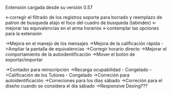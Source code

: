 Extensión cargada desde su versión 0.57

<-corregir el filtrado de los registros
	soporte para borrado y reemplazo de patron de busqueda
	atajo el foco del cuadro de busqueda (tabindex)
<-mejorar las equivalencias en el arma horarios
<-contemplar las opciones para la extensión

->Mejora en el manejo de los mensajes
->Mejora de la calificación rápida
->Ampliar la pantalla de equivalencias
->Corregir horario directo
->Mejorar el comportamiento de la autoidentificación
->Mover el botón de exportar/importar

->Contador para reinscripción
->Recarga ocupabilidad - Congelado
->Calificación de los Tutores - Congelado
->Correción para autoidentificación
->Correciones para los días sábado
->Correción para el diseño cuando se considera el día sábado
->Responsive Desing???
